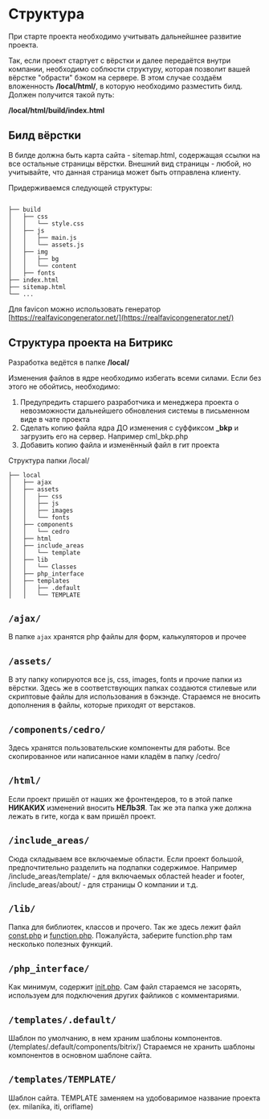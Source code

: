 # Структура

При старте проекта необходимо учитывать дальнейшнее развитие проекта.

Так, если проект стартует с вёрстки и далее передаётся внутри компании, необходимо соблюсти структуру, которая позволит вашей вёрстке "обрасти" бэком на сервере. В этом случае создаём вложенность **/local/html/**, в которую необходимо разместить билд. Должен получится такой путь:

**/local/html/build/index.html**

## Билд вёрстки
В билде должна быть карта сайта - sitemap.html, содержащая ссылки на все остальные страницы вёрстки. Внешний вид страницы - любой, но учитывайте, что данная страница может быть отправлена клиенту.

Придерживаемся следующей структуры:
```text

├── build
│   ├── css
│   │   └── style.css
│   ├── js
│   │   ├── main.js
│   │   └── assets.js
│   ├── img
│   │   ├── bg
│   │   └── content
│   ├── fonts
├── index.html
├── sitemap.html
└── ...
```

Для favicon можно использовать генератор [https://realfavicongenerator.net/](https://realfavicongenerator.net/)


## Структура проекта на Битрикс

Разработка ведётся в папке **/local/**

Изменения файлов в ядре необходимо избегать всеми силами. Если без этого не обойтись, необходимо:

1. Предупредить старшего разработчика и менеджера проекта о невозможности дальнейшего обновления системы в письменном виде в чате проекта
2. Сделать копию файла ядра ДО изменения с суффиксом **_bkp** и загрузить его на сервер. Например cml_bkp.php
3. Добавить копию файла и изменённый файл в гит проекта

Структура папки /local/

```
├── local
│   ├── ajax
│   ├── assets
│   │   ├── css
│   │   ├── js
│   │   ├── images
│   │   └── fonts
│   ├── components
│   │   └── cedro
│   ├── html
│   ├── include_areas
│   │   └── template
│   ├── lib
│   │   └── Classes
│   ├── php_interface
│   ├── templates
│   │   ├── .default
│   │   └── TEMPLATE
```

## `/ajax/`

В папке `ajax` хранятся php файлы для форм, калькуляторов и прочее

## `/assets/`

В эту папку копируются все js, css, images, fonts и прочие папки из вёрстки. Здесь же в соответствующих папках создаются стилевые или скриптовые файлы для использования в бэкэнде. Стараемся не вносить дополнения в файлы, которые приходят от верстаков.

## `/components/cedro/`

Здесь хранятся пользовательские компоненты для работы. Все скопированное или написанное нами кладём в папку /cedro/

## `/html/`

Если проект пришёл от наших же фронтендеров, то в этой папке **НИКАКИХ** изменений вносить **НЕЛЬЗЯ**. Так же эта папка уже должна лежать в гите, когда к вам пришёл проект.

## `/include_areas/`

Сюда складываем все включаемые области. Если проект большой, предпочтительно разделить на подпапки содержимое. Например /include_areas/template/ - для включаемых областей header и footer, /include_areas/about/ -  для страницы О компании и т.д.

## `/lib/`

Папка для библиотек, классов и прочего. Так же здесь лежит файл [const.php](const.md) и [function.php](function.md). Пожалуйста, заберите function.php там несколько полезных функций.

## `/php_interface/`

Как минимум, содержит [init.php](init.md). Сам файл стараемся не засорять, используем для подключения других файликов с комментариями.

## `/templates/.default/`

Шаблон по умолчанию, в нем храним шаблоны компонентов. (/templates/.default/components/bitrix/)
Стараемся не хранить шаблоны компонентов в основном шаблоне сайта.

## `/templates/TEMPLATE/`

Шаблон сайта. TEMPLATE заменяем на удобоваримое название проекта (ex. milanika, iti, oriflame)
